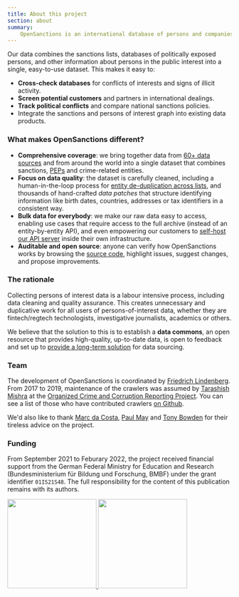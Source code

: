 ```yaml
---
title: About this project
section: about
summary:
    OpenSanctions is an international database of persons and companies of political, criminal, or economic interest. 
---
```


Our data combines the sanctions lists, databases of politically exposed persons, and other information about persons in the public interest into a single, easy-to-use dataset. This makes it easy to:

* **Cross-check databases** for conflicts of interests and signs of illicit activity.
* **Screen potential customers** and partners in international dealings.
* **Track political conflicts** and compare national sanctions policies.
* Integrate the sanctions and persons of interest graph into existing data products.

### What makes OpenSanctions different?

* **Comprehensive coverage**: we bring together data from [60+ data sources](/datasets/) and from around the world into a single dataset that combines sanctions, [PEPs](/pep/) and crime-related entities.
* **Focus on data quality**: the dataset is carefully cleaned, including a human-in-the-loop process for [entity de-duplication across lists](/articles/2021-11-11-deduplication/), and thousands of hand-crafted *data patches* that structure identifying information like birth dates, countries, addresses or tax identifiers in a consistent way.
* **Bulk data for everybody**: we make our raw data easy to access, enabling use cases that require access to the full archive (instead of an entity-by-entity API), and even empowering our customers to [self-host our API server](/docs/self-hosted/) inside their own infrastructure.
* **Auditable and open source**: anyone can verify how OpenSanctions works by browsing the [source code](https://github.com/opensanctions), highlight issues, suggest changes, and propose improvements.

### The rationale

Collecting persons of interest data is a labour intensive process, including data cleaning and quality assurance. This creates unnecessary and duplicative work for all users of persons-of-interest data, whether they are fintech/regtech technologists, investigative journalists, academics or others.

We believe that the solution to this is to establish a **data commons**, an open resource that provides high-quality, up-to-date data, is open to feedback and set up to [provide a long-term solution](/licensing/) for data sourcing.

### Team

The development of OpenSanctions is coordinated by [Friedrich Lindenberg](https://pudo.org).
From 2017 to 2019, maintenance of the crawlers was assumed by [Tarashish Mishra](https://sunu.in/) at the [Organized Crime and Corruption Reporting Project](https://occrp.org). You can
see a list of those who have contributed crawlers [on Github](https://github.com/opensanctions/opensanctions/graphs/contributors).

We'd also like to thank [Marc da Costa](https://marcdacosta.com/), [Paul May](https://twitter.com/mrpaulmay) and [Tony Bowden](https://twitter.com/tmtm) for their tireless advice on the
project.

### Funding 

From September 2021 to Feburary 2022, the project received financial support from the German Federal Ministry for Education and Research (Bundesministerium für Bildung und Forschung, BMBF) under the grant identifier ``01IS21S48``. The full responsibility for the content of this publication remains with its 
authors.

<a href="https://www.softwaresysteme.pt-dlr.de/de/software-sprint.php">
    <img src="https://assets.opensanctions.org/images/logo-bmbf.svg" width="200px" />
</a>
<a href="https://prototypefund.de/">
    <img src="https://assets.opensanctions.org/images/logo-ptf.svg" width="200px" />
</a>

